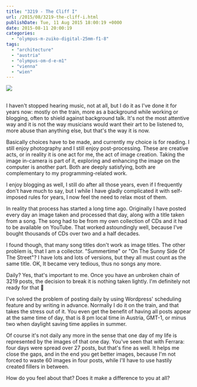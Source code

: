```yaml
---
title: "3219 - The Cliff I"
url: /2015/08/3219-the-cliff-i.html
publishDate: Tue, 11 Aug 2015 18:00:19 +0000
date: 2015-08-11 20:00:19
categories: 
  - "olympus-m-zuiko-digital-25mm-f1-8"
tags: 
  - "architecture"
  - "austria"
  - "olympus-om-d-e-m1"
  - "vienna"
  - "wien"
---
```

<div class="container">
<div class="center"><a target="_blank" href="https://d25zfm9zpd7gm5.cloudfront.net/1200x1200/2015/20150628_151938_lr.jpg"><img class="webfeedsFeaturedVisual" src="https://d25zfm9zpd7gm5.cloudfront.net/0600x0600/2015/20150628_151938_lr.jpg" /></a></div>
</div>
<br />

I haven't stopped hearing music, not at all, but I do it as I've done it for years now: mostly on the train, more as a background while working or blogging, often to shield against background talk. It's not the most attentive way and it is not the way musicians would want their art to be listened to, more abuse than anything else, but that's the way it is now.

Basically choices have to be made, and currently my choice is for reading. I still enjoy photography and I still enjoy post-processing. These are creative acts, or in reality it is one act for me, the act of image creation. Taking the image in-camera is part of it, exploring and enhancing the image on the computer is another part. Both are deeply satisfying, both are complementary to my programming-related work.

I enjoy blogging as well, I still do after all those years, even if I frequently don't have much to say, but I while I have gladly complicated it with self-imposed rules for years, I now feel the need to relax most of them.

In reality that process has started a long time ago. Originally I have posted every day an image taken and processed that day, along with a title taken from a song. The song had to be from my own collection of CDs and it had to be available on YouTube. That worked astoundingly well, because I've bought thousands of CDs over two and a half decades.

I found though, that many song titles don't work as image titles. The other problem is, that I am a collector. "Summertime" or "On The Sunny Side Of The Street"? I have lots and lots of versions, but they all must count as the same title. OK, It became very tedious, thus no songs any more. 

Daily? Yes, that's important to me. Once you have an unbroken chain of 3219 posts, the decision to break it is nothing taken lightly. I'm definitely not ready for that 🙂

I've solved the problem of posting daily by using Wordpress' scheduling feature and by writing in advance. Normally I do it on the train, and that takes the stress out of it. You even get the benefit of having all posts appear at the same time of day, that is 8&nbsp;pm local time in Austria, GMT-1, or minus two when daylight saving time applies in summer.

Of course it's not daily any more in the sense that one day of my life is represented by the images of that one day. You've seen that with Ferrara: four days were spread over 27 posts, but that's fine as well. It helps me close the gaps, and in the end you get better images, because I'm not forced to waste 60 images in four posts, while I'll have to use hastily created fillers in between.

How do you feel about that? Does it make a difference to you at all?
